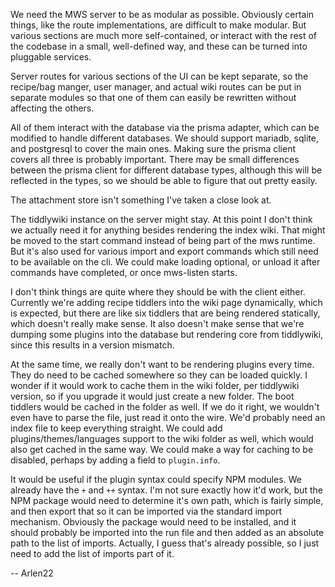 
We need the MWS server to be as modular as possible. Obviously certain things, like the route implementations, are difficult to make modular. But various sections are much more self-contained, or interact with the rest of the codebase in a small, well-defined way, and these can be turned into pluggable services. 

Server routes for various sections of the UI can be kept separate, so the recipe/bag manger, user manager, and actual wiki routes can be put in separate modules so that one of them can easily be rewritten without affecting the others. 

All of them interact with the database via the prisma adapter, which can be modified to handle different databases. We should support mariadb, sqlite, and postgresql to cover the main ones. Making sure the prisma client covers all three is probably important. There may be small differences between the prisma client for different database types, although this will be reflected in the types, so we should be able to figure that out pretty easily. 

The attachment store isn't something I've taken a close look at. 

The tiddlywiki instance on the server might stay. At this point I don't think we actually need it for anything besides rendering the index wiki. That might be moved to the start command instead of being part of the mws runtime. But it's also used for various import and export commands which still need to be available on the cli. We could make loading optional, or unload it after commands have completed, or once mws-listen starts. 

I don't think things are quite where they should be with the client either. Currently we're adding recipe tiddlers into the wiki page dynamically, which is expected, but there are like six tiddlers that are being rendered statically, which doesn't really make sense. It also doesn't make sense that we're dumping some plugins into the database but rendering core from tiddlywiki, since this results in a version mismatch. 

At the same time, we really don't want to be rendering plugins every time. They do need to be cached somewhere so they can be loaded quickly. I wonder if it would work to cache them in the wiki folder, per tiddlywiki version, so if you upgrade it would just create a new folder. The boot tiddlers would be cached in the folder as well. If we do it right, we wouldn't even have to parse the file, just read it onto the wire. We'd probably need an index file to keep everything straight. We could add plugins/themes/languages support to the wiki folder as well, which would also get cached in the same way. We could make a way for caching to be disabled, perhaps by adding a field to `plugin.info`. 

It would be useful if the plugin syntax could specify NPM modules. We already have the `+` and `++` syntax. I'm not sure exactly how it'd work, but the NPM package would need to determine it's own path, which is fairly simple, and then export that so it can be imported via the standard import mechanism. Obviously the package would need to be installed, and it should probably be imported into the run file and then added as an absolute path to the list of imports. Actually, I guess that's already possible, so I just need to add the list of imports part of it. 

-- Arlen22